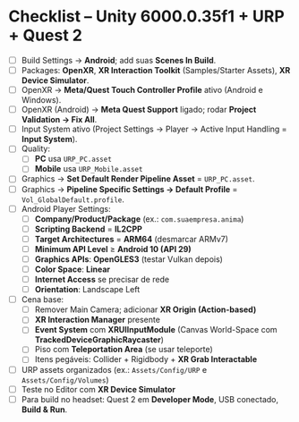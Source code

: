 # Checklist – Unity 6000.0.35f1 + URP + Quest 2

- [ ] Build Settings → **Android**; add suas **Scenes In Build**.
- [ ] Packages: **OpenXR**, **XR Interaction Toolkit** (Samples/Starter Assets), **XR Device Simulator**.
- [ ] OpenXR → **Meta/Quest Touch Controller Profile** ativo (Android e Windows).
- [ ] OpenXR (Android) → **Meta Quest Support** ligado; rodar **Project Validation → Fix All**.
- [ ] Input System ativo (Project Settings → Player → Active Input Handling = **Input System**).
- [ ] Quality:
  - [ ] **PC** usa `URP_PC.asset`
  - [ ] **Mobile** usa `URP_Mobile.asset`
- [ ] Graphics → **Set Default Render Pipeline Asset** = `URP_PC.asset`.
- [ ] Graphics → **Pipeline Specific Settings → Default Profile** = `Vol_GlobalDefault.profile`.
- [ ] Android Player Settings:
  - [ ] **Company/Product/Package** (ex.: `com.suaempresa.anima`)
  - [ ] **Scripting Backend** = **IL2CPP**
  - [ ] **Target Architectures** = **ARM64** (desmarcar ARMv7)
  - [ ] **Minimum API Level** ≥ **Android 10 (API 29)**
  - [ ] **Graphics APIs**: **OpenGLES3** (testar Vulkan depois)
  - [ ] **Color Space**: **Linear**
  - [ ] **Internet Access** se precisar de rede
  - [ ] **Orientation**: Landscape Left
- [ ] Cena base:
  - [ ] Remover Main Camera; adicionar **XR Origin (Action-based)**
  - [ ] **XR Interaction Manager** presente
  - [ ] **Event System** com **XRUIInputModule** (Canvas World-Space com **TrackedDeviceGraphicRaycaster**)
  - [ ] Piso com **Teleportation Area** (se usar teleporte)
  - [ ] Itens pegáveis: Collider + Rigidbody + **XR Grab Interactable**
- [ ] URP assets organizados (ex.: `Assets/Config/URP` e `Assets/Config/Volumes`)
- [ ] Teste no Editor com **XR Device Simulator**
- [ ] Para build no headset: Quest 2 em **Developer Mode**, USB conectado, **Build & Run**.
